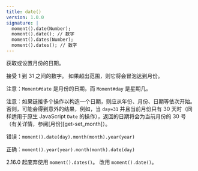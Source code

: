 ```yaml
---
title: date()
version: 1.0.0
signature: |
  moment().date(Number);
  moment().date(); // 数字
  moment().dates(Number);
  moment().dates(); // 数字
---
```



获取或设置月份的日期。

接受 1 到 31 之间的数字。
如果超出范围，则它将会冒泡达到月份。

注意：`Moment#date` 是月份的日期，而 `Moment#day` 是星期几。

注意：如果链接多个操作以构造一个日期，则应从年份、月份、日期等依次开始。
否则，可能会得到意外的结果，例如，当 `day=31` 并且当前月份只有 30 天时（同样适用于原生 JavaScript `Date` 的操作），返回的日期将会为当前月份的 30 号（有关详情，参阅[月份][get-set_month]）。


错误：`moment().date(day).month(month).year(year)`

正确：`moment().year(year).month(month).date(day)`

2.16.0 起废弃使用 ``moment().dates()``。
改用 ``moment().date()``。

